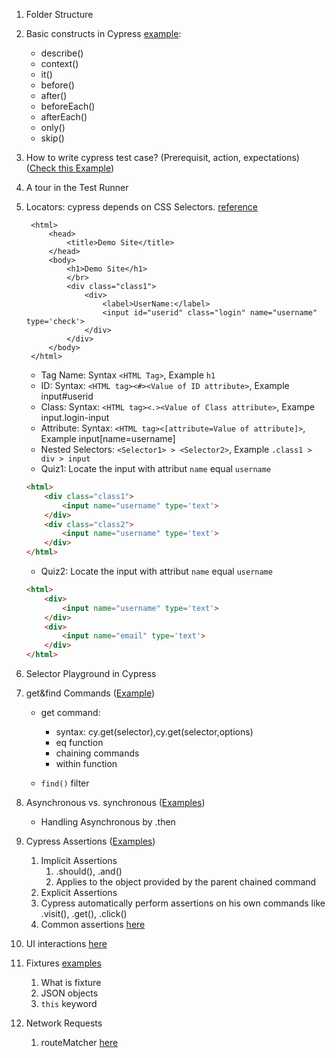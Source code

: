 1. Folder Structure
2. Basic constructs in Cypress [example](cypress/integration/lesson1.organizing.test.example.js):
    - describe()
    - context()
    - it()
    - before()
    - after()
    - beforeEach()
    - afterEach()
    - only()
    - skip()
3. How to write cypress test case? (Prerequisit, action, expectations) ([Check this Example](cypress/integration/examples/lesson1.example2.js))
4. A tour in the Test Runner

5. Locators: cypress depends on CSS Selectors. [reference](https://www.w3schools.com/cssref/css_selectors.asp)
        
        <html>
            <head>
                <title>Demo Site</title>
            </head>
            <body>
                <h1>Demo Site</h1>
                </br>
                <div class="class1">
                    <div>
                        <label>UserName:</label>
                        <input id="userid" class="login" name="username" type='check'>
                    </div>
                </div>
            </body>
        </html>
    - Tag Name: Syntax `<HTML Tag>`, Example `h1`
    - ID: Syntax: `<HTML tag><#><Value of ID attribute>`, Example input#userid
    - Class: Syntax: `<HTML tag><.><Value of Class attribute>`, Exampe input.login-input
    - Attribute: Syntax: `<HTML tag><[attribute=Value of attribute]>`, Example input[name=username]
    - Nested Selectors: `<Selector1> > <Selector2>`, Example `.class1 > div > input`
    - Quiz1: Locate the input with attribut `name` equal `username`
    ``` html
    <html>
        <div class="class1"> 
            <input name="username" type='text'>
        </div>
        <div class="class2"> 
            <input name="username" type='text'>
        </div>
    </html>
   ```
   - Quiz2: Locate the input with attribut `name` equal `username`
    ``` html
    <html>
        <div> 
            <input name="username" type='text'>
        </div>
        <div> 
            <input name="email" type='text'>
        </div>
    </html>
   ```

6. Selector Playground in Cypress

7. get&find Commands ([Example](cypress/integration/examples/lesson2.example1.js))
    - get command:  
        - syntax: cy.get(selector),cy.get(selector,options)
        - eq function
        - chaining commands
        - within function

    - `find()` filter
8. Asynchronous vs. synchronous ([Examples](cypress/integration/examples/lesson3.example1.js))
    - Handling Asynchronous by .then
9. Cypress Assertions ([Examples](cypress/integration/examples/lesson3.example2.js))
   1.  Implicit Assertions
       1.  .should(), .and()
       2.  Applies to the object provided by the parent chained command
   2.  Explicit Assertions
   3.  Cypress automatically perform assertions on his own commands like .visit(), .get(), .click()
   4.  Common assertions [here](https://docs.cypress.io/guides/references/assertions#Common-Assertions)

10. UI interactions [here](https://docs.cypress.io/guides/core-concepts/interacting-with-elements#Actionability)
11. Fixtures [examples](cypress/integration/examples/lesson4.example1.js)
    1.  What is fixture
    2.  JSON objects
    3.  ```this``` keyword
12. Network Requests
    1.  routeMatcher [here](https://docs.cypress.io/api/commands/intercept#routeMatcher-RouteMatcher)